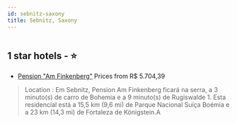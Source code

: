 ```yaml
---
id: sebnitz-saxony
title: Sebnitz, Saxony
---
```


<center><img src="https://i.travelapi.com/hotels/34000000/33900000/33899100/33899011/0c19ff9d_b.jpg" alt="" /></center>


##  1 star hotels - ⭐️

-    [Pension "Am Finkenberg"](https://www.hurb.com/br/aud/https://www.hurb.com/br/hotels/sebnitz/pension-am-finkenberg-HT-HEGL?cmp=18055) Prices from R$ 5.704,39
   > Location : Em Sebnitz, Pension Am Finkenberg ficará na serra, a 3 minuto(s) de carro de Bohemia e a 9 minuto(s) de Rugiswalde 1. Esta residencial está a 15,5 km (9,6 mi) de Parque Nacional Suíça Boémia e a 23 km (14,3 mi) de Fortaleza de Königstein.A
